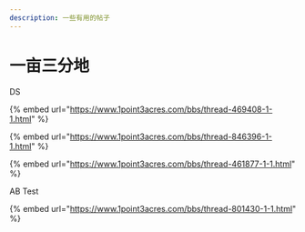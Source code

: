 ```yaml
---
description: 一些有用的帖子
---
```


# 一亩三分地

DS

{% embed url="https://www.1point3acres.com/bbs/thread-469408-1-1.html" %}

{% embed url="https://www.1point3acres.com/bbs/thread-846396-1-1.html" %}

{% embed url="https://www.1point3acres.com/bbs/thread-461877-1-1.html" %}

AB Test

{% embed url="https://www.1point3acres.com/bbs/thread-801430-1-1.html" %}
